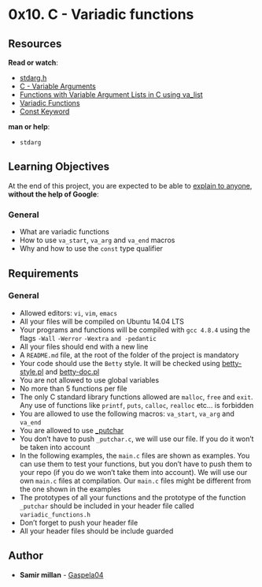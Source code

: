 <h1 class="gap">0x10. C - Variadic functions</h1>
<article id="description" class="gap formatted-content">
    <h2>Resources</h2>

<p><strong>Read or watch</strong>:</p>

<ul>
<li><a href="/rltoken/KNHC7kjcnZZCKDCHdXis4w" title="stdarg.h" target="_blank">stdarg.h</a> </li>
<li><a href="/rltoken/zwbmuG8xpQ-ezg9_U8a6mg" title="C - Variable Arguments" target="_blank">C - Variable Arguments</a> </li>
<li><a href="/rltoken/8XLFeeXtYxqNYDpStBJbDw" title="Functions with Variable Argument Lists in C using va_list" target="_blank">Functions with Variable Argument Lists in C using va_list</a> </li>
<li><a href="/rltoken/VOS7s9X1ysxlU2X3xtCmFw" title="Variadic Functions" target="_blank">Variadic Functions</a> </li>
<li><a href="/rltoken/vxuoclIH_Hap9c7sciDnFQ" title="Const Keyword" target="_blank">Const Keyword</a> </li>
</ul>

<p><strong>man or help</strong>:</p>

<ul>
<li><code>stdarg</code></li>
</ul>

<h2>Learning Objectives</h2>

<p>At the end of this project, you are expected to be able to <a href="/rltoken/AKJzamWusTRta2XGScdk_A" title="explain to anyone" target="_blank">explain to anyone</a>, <strong>without the help of Google</strong>:</p>

<h3>General</h3>

<ul>
<li>What are variadic functions</li>
<li>How to use <code>va_start</code>, <code>va_arg</code> and <code>va_end</code> macros</li>
<li>Why and how to use the <code>const</code> type qualifier</li>
</ul>

<h2>Requirements</h2>

<h3>General</h3>

<ul>
<li>Allowed editors: <code>vi</code>, <code>vim</code>, <code>emacs</code></li>
<li>All your files will be compiled on Ubuntu 14.04 LTS</li>
<li>Your programs and functions will be compiled with <code>gcc 4.8.4</code> using the flags <code>-Wall</code> <code>-Werror</code> <code>-Wextra</code> <code>and -pedantic</code></li>
<li>All your files should end with a new line</li>
<li>A <code>README.md</code> file, at the root of the folder of the project is mandatory</li>
<li>Your code should use the <code>Betty</code> style. It will be checked using <a href="https://github.com/holbertonschool/Betty/blob/master/betty-style.pl" title="betty-style.pl" target="_blank">betty-style.pl</a> and <a href="https://github.com/holbertonschool/Betty/blob/master/betty-doc.pl" title="betty-doc.pl" target="_blank">betty-doc.pl</a></li>
<li>You are not allowed to use global variables</li>
<li>No more than 5 functions per file</li>
<li>The only C standard library functions allowed are <code>malloc</code>, <code>free</code> and <code>exit</code>. Any use of functions like <code>printf</code>, <code>puts</code>, <code>calloc</code>, <code>realloc</code> etc… is forbidden</li>
<li>You are allowed to use the following macros: <code>va_start</code>, <code>va_arg</code> and <code>va_end</code></li>
<li>You are allowed to use <a href="https://github.com/holbertonschool/_putchar.c/blob/master/_putchar.c" title="_putchar" target="_blank">_putchar</a></li>
<li>You don’t have to push <code>_putchar.c</code>, we will use our file. If you do it won’t be taken into account</li>
<li>In the following examples, the <code>main.c</code> files are shown as examples. You can use them to test your functions, but you don’t have to push them to your repo (if you do we won’t take them into account). We will use our own <code>main.c</code> files at compilation. Our <code>main.c</code> files might be different from the one shown in the examples</li>
<li>The prototypes of all your functions and the prototype of the function <code>_putchar</code> should be included in your header file called <code>variadic_functions.h</code></li>
<li>Don’t forget to push your header file</li>
<li>All your header files should be include guarded</li>
</ul>

  </article>

## Author
* **Samir millan** - [Gaspela04](https://github.com/Gaspela04)
